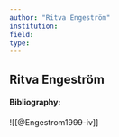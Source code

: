 ```yaml
---
author: "Ritva Engeström"
institution:
field:
type:
---
```


## Ritva Engeström
#### Bibliography:

![[@Engestrom1999-iv]]